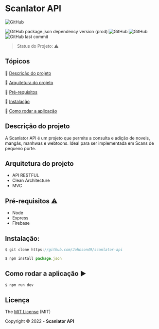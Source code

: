 <h1 > Scanlator API </h1> </center>


![GitHub](http://img.shields.io/static/v1?label=STATUS&message=EM%20DESENVOLVIMENTO&color=yellow&style=for-the-badge)

![GitHub package.json dependency version (prod)](https://img.shields.io/github/package-json/dependency-version/Johnson49/scanlator-api/express)
![GitHub](https://img.shields.io/github/license/Johnson49/scanlator-api)
![GitHub](http://img.shields.io/static/v1?label=node&message=16.15.0&color=green&style=for-the-badge&logo=javascript)
![GitHub last commit](https://img.shields.io/github/last-commit/Johnson49/scanlator-api)

> Status do Projeto: :warning:

## Tópicos 

:small_blue_diamond: [Descrição do projeto](#descrição-do-projeto)

:small_blue_diamond: [ Arquitetura do projeto](#arquitetura-do-projeto)

:small_blue_diamond: [Pré-requisitos](#pré-requisitos)

:small_blue_diamond: [Instalação](#instalação)

:small_blue_diamond: [Como rodar a aplicação](#como-rodar-a-aplicação)

## Descrição do projeto
A Scanlator API é um projeto que permite a consulta e adição de novels, mangás, manhwas e webtoons. Ideal para ser implementada em Scans de pequeno porte.



## Arquitetura do projeto

* API RESTFUL
* Clean Architecture 
* MVC


## Pré-requisitos :warning:

* Node
* Express
* Firebase


## Instalação: 

```javascript
$ git clone https://github.com/Johnson49/scanlator-api

$ npm install package.json
```  

## Como rodar a aplicação :arrow_forward:
```javascript
$ npm run dev
```

## Licença

The [MIT License]() (MIT)

Copyright :copyright: 2022 - **Scanlator API**
